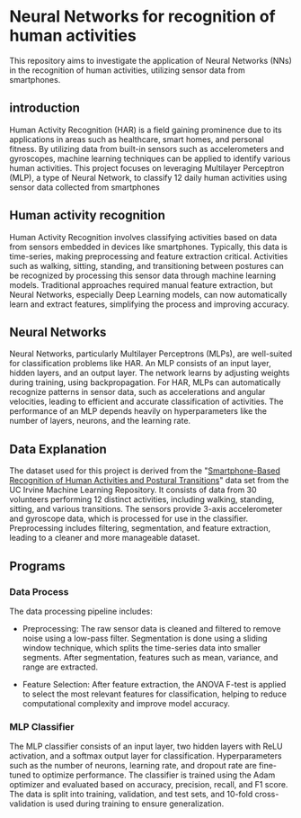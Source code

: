# Neural Networks for recognition of human activities
This repository aims to investigate the application of Neural Networks (NNs) in the recognition of human activities, utilizing sensor data from smartphones.

## introduction
Human Activity Recognition (HAR) is a field gaining prominence due to its applications in areas such as healthcare, smart homes, and personal fitness. By utilizing data from built-in sensors such as accelerometers and gyroscopes, machine learning techniques can be applied to identify various human activities. This project focuses on leveraging Multilayer Perceptron (MLP), a type of Neural Network, to classify 12 daily human activities using sensor data collected from smartphones

## Human activity recognition
Human Activity Recognition involves classifying activities based on data from sensors embedded in devices like smartphones. Typically, this data is time-series, making preprocessing and feature extraction critical. Activities such as walking, sitting, standing, and transitioning between postures can be recognized by processing this sensor data through machine learning models. Traditional approaches required manual feature extraction, but Neural Networks, especially Deep Learning models, can now automatically learn and extract features, simplifying the process and improving accuracy.

## Neural Networks
Neural Networks, particularly Multilayer Perceptrons (MLPs), are well-suited for classification problems like HAR. An MLP consists of an input layer, hidden layers, and an output layer. The network learns by adjusting weights during training, using backpropagation. For HAR, MLPs can automatically recognize patterns in sensor data, such as accelerations and angular velocities, leading to efficient and accurate classification of activities. The performance of an MLP depends heavily on hyperparameters like the number of layers, neurons, and the learning rate.

## Data Explanation
The dataset used for this project is derived from the "[Smartphone-Based Recognition of Human Activities and Postural Transitions](https://archive.ics.uci.edu/dataset/341/smartphone+based+recognition+of+human+activities+and+postural+transitions)" data set from the UC Irvine Machine Learning Repository. It consists of data from 30 volunteers performing 12 distinct activities, including walking, standing, sitting, and various transitions. The sensors provide 3-axis accelerometer and gyroscope data, which is processed for use in the classifier. Preprocessing includes filtering, segmentation, and feature extraction, leading to a cleaner and more manageable dataset.

## Programs

### Data Process
The data processing pipeline includes:
- Preprocessing: The raw sensor data is cleaned and filtered to remove noise using a low-pass filter. Segmentation is done using a sliding window technique, which splits the time-series data into smaller segments. After segmentation, features such as mean, variance, and range are extracted.

- Feature Selection: After feature extraction, the ANOVA F-test is applied to select the most relevant features for classification, helping to reduce computational complexity and improve model accuracy.

### MLP Classifier
The MLP classifier consists of an input layer, two hidden layers with ReLU activation, and a softmax output layer for classification. Hyperparameters such as the number of neurons, learning rate, and dropout rate are fine-tuned to optimize performance. The classifier is trained using the Adam optimizer and evaluated based on accuracy, precision, recall, and F1 score. The data is split into training, validation, and test sets, and 10-fold cross-validation is used during training to ensure generalization.
